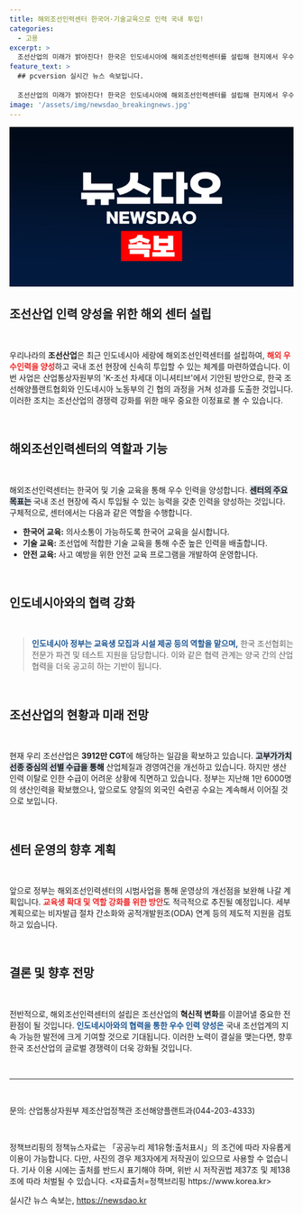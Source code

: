 ```yaml
---
title: 해외조선인력센터 한국어·기술교육으로 인력 국내 투입!
categories:
  - 고용
excerpt: >
  조선산업의 미래가 밝아진다! 한국은 인도네시아에 해외조선인력센터를 설립해 현지에서 우수 인재를 양성, 즉시 국내에 투입할 계획이다. 안정적 인력 공급과 기술 교육이 이뤄져 한국 조선업의 경쟁력을 더욱 강화할 전망! 클릭해서 자세히 알아보세요.
feature_text: >
  ## pcversion 실시간 뉴스 속보입니다.

  조선산업의 미래가 밝아진다! 한국은 인도네시아에 해외조선인력센터를 설립해 현지에서 우수 인재를 양성, 즉시 국내에 투입할 계획이다. 안정적 인력 공급과 기술 교육이 이뤄져 한국 조선업의 경쟁력을 더욱 강화할 전망! 클릭해서 자세히 알아보세요.
image: '/assets/img/newsdao_breakingnews.jpg'
---
```


<p><img src="/assets/img/newsdao_breakingnews.jpg" alt="pcversion 속보" /></p>

<h2 data-ke-size="size26">조선산업 인력 양성을 위한 해외 센터 설립</h2>

<p data-ke-size="size16">&nbsp;</p>

<p>우리나라의 <b>조선산업</b>은 최근 인도네시아 세랑에 해외조선인력센터를 설립하여, <b><span style="color: #ee2323;">해외 우수인력을 양성</span></b>하고 국내 조선 현장에 신속히 투입할 수 있는 체계를 마련하였습니다. 이번 사업은 산업통상자원부의 'K-조선 차세대 이니셔티브'에서 기안된 방안으로, 한국 조선해양플랜트협회와 인도네시아 노동부의 긴 협의 과정을 거쳐 성과를 도출한 것입니다. 이러한 조치는 조선산업의 경쟁력 강화를 위한 매우 중요한 이정표로 볼 수 있습니다.</p>

<p data-ke-size="size16">&nbsp;</p>

<h2 data-ke-size="size26">해외조선인력센터의 역할과 기능</h2>

<p data-ke-size="size16">&nbsp;</p>

<p>해외조선인력센터는 한국어 및 기술 교육을 통해 우수 인력을 양성합니다. <b><span style="background-color: #21538527;">센터의 주요 목표는</span></b> 국내 조선 현장에 즉시 투입될 수 있는 능력을 갖춘 인력을 양성하는 것입니다. 구체적으로, 센터에서는 다음과 같은 역할을 수행합니다.</p>

<ul>
  <li><b>한국어 교육:</b> 의사소통이 가능하도록 한국어 교육을 실시합니다.</li>
  <li><b>기술 교육:</b> 조선업에 적합한 기술 교육을 통해 수준 높은 인력을 배출합니다.</li>
  <li><b>안전 교육:</b> 사고 예방을 위한 안전 교육 프로그램을 개발하여 운영합니다.</li>
</ul>

<p data-ke-size="size16">&nbsp;</p>

<h2 data-ke-size="size26">인도네시아와의 협력 강화</h2>

<p data-ke-size="size16">&nbsp;</p>

<blockquote>
<b><span style="color: #1a5490;">인도네시아 정부는 교육생 모집과 시설 제공 등의 역할을 맡으며,</span></b> 한국 조선협회는 전문가 파견 및 테스트 지원을 담당합니다. 이와 같은 협력 관계는 양국 간의 산업협력을 더욱 공고히 하는 기반이 됩니다.
</blockquote>

<p data-ke-size="size16">&nbsp;</p>

<h2 data-ke-size="size26">조선산업의 현황과 미래 전망</h2>

<p data-ke-size="size16">&nbsp;</p>

<p>현재 우리 조선산업은 <strong>3912만 CGT</strong>에 해당하는 일감을 확보하고 있습니다. <b><span style="background-color: #21538527;">고부가가치 선종 중심의 선별 수급을 통해</span></b> 산업체질과 경영여건을 개선하고 있습니다. 하지만 생산인력 이탈로 인한 수급이 어려운 상황에 직면하고 있습니다. 정부는 지난해 1만 6000명의 생산인력을 확보했으나, 앞으로도 양질의 외국인 숙련공 수요는 계속해서 이어질 것으로 보입니다.</p>

<p data-ke-size="size16">&nbsp;</p>

<h2 data-ke-size="size26">센터 운영의 향후 계획</h2>

<p data-ke-size="size16">&nbsp;</p>

<p>앞으로 정부는 해외조선인력센터의 시범사업을 통해 운영상의 개선점을 보완해 나갈 계획입니다. <b><span style="color: #ee2323;">교육생 확대 및 역할 강화를 위한 방안</span></b>도 적극적으로 추진될 예정입니다. 세부 계획으로는 비자발급 절차 간소화와 공적개발원조(ODA) 연계 등의 제도적 지원을 검토하고 있습니다.</p>

<p data-ke-size="size16">&nbsp;</p>

<h2 data-ke-size="size26">결론 및 향후 전망</h2>

<p data-ke-size="size16">&nbsp;</p>

<p>전반적으로, 해외조선인력센터의 설립은 조선산업의 <b>혁신적 변화</b>를 이끌어낼 중요한 전환점이 될 것입니다. <b><span style="color: #1a5490;">인도네시아와의 협력을 통한 우수 인력 양성은</span></b> 국내 조선업계의 지속 가능한 발전에 크게 기여할 것으로 기대됩니다. 이러한 노력이 결실을 맺는다면, 향후 한국 조선산업의 글로벌 경쟁력이 더욱 강화될 것입니다.</p>

<p data-ke-size="size16">&nbsp;</p>

<hr>

<p data-ke-size="size16">&nbsp;</p>

<p>문의: 산업통상자원부 제조산업정책관 조선해양플랜트과(044-203-4333)</p>

<p data-ke-size="size16">&nbsp;</p>

<p>정책브리핑의 정책뉴스자료는 「공공누리 제1유형:출처표시」의 조건에 따라 자유롭게 이용이 가능합니다. 다만, 사진의 경우 제3자에게 저작권이 있으므로 사용할 수 없습니다. 기사 이용 시에는 출처를 반드시 표기해야 하며, 위반 시 저작권법 제37조 및 제138조에 따라 처벌될 수 있습니다. &lt;자료출처=정책브리핑 https://www.korea.kr></p>
실시간 뉴스 속보는, <a href="https://newsdao.kr" rel="dofollow">https://newsdao.kr</a>


